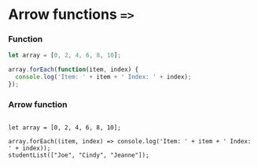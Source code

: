 # Arrow functions `=>`

### Function

```js
let array = [0, 2, 4, 6, 8, 10];

array.forEach(function(item, index) {
  console.log('Item: ' + item + ' Index: ' + index);
});
```


### Arrow function

<pre><code class="language-js">
let array = [0, 2, 4, 6, 8, 10];

array.forEach(<span class="highlight">(item, index) =></span> console.log('Item: ' + item + ' Index: ' + index));
studentList(["Joe", "Cindy", "Jeanne"]);
</code></pre>

